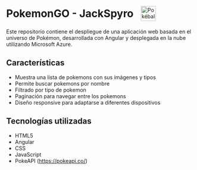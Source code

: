<div style="display: flex; align-items: center; gap: 20px; margin-bottom: 20px;">
  <h1 style="margin: 0;">PokemonGO - JackSpyro</h1>
  <img src="https://upload.wikimedia.org/wikipedia/commons/5/53/Pok%C3%A9_Ball_icon.svg" 
       alt="Pokéball" 
       style="width: 40px; height: 40px;">
</div>

Este repositorio contiene el despliegue de una aplicación web basada en el universo de Pokémon, desarrollada con Angular y desplegada en la nube utilizando Microsoft Azure.

## Características

- Muestra una lista de pokemons con sus imágenes y tipos
- Permite buscar pokemons por nombre
- Filtrado por tipo de pokemon
- Paginación para navegar entre los pokemons
- Diseño responsive para adaptarse a diferentes dispositivos

## Tecnologías utilizadas

- HTML5
- Angular
- CSS
- JavaScript
- PokeAPI (https://pokeapi.co/)
